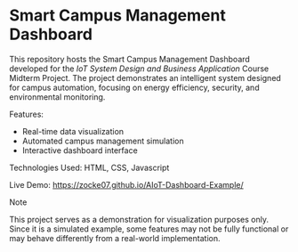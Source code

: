 # Smart Campus Management Dashboard  

This repository hosts the Smart Campus Management Dashboard developed for the <i> IoT System Design and Business Application </i> Course Midterm Project. The project demonstrates an intelligent system designed for campus automation, focusing on energy efficiency, security, and environmental monitoring.

Features:
- Real-time data visualization
- Automated campus management simulation
- Interactive dashboard interface

Technologies Used: HTML, CSS, Javascript

Live Demo: https://zocke07.github.io/AIoT-Dashboard-Example/

> [!NOTE]  
> This project serves as a demonstration for visualization purposes only. Since it is a simulated example, some features may not be fully functional or may behave differently from a real-world implementation.
